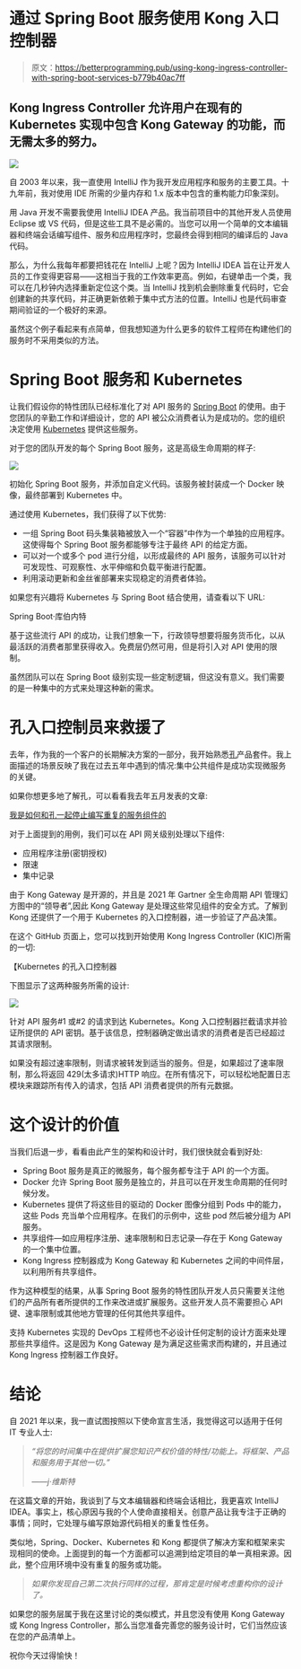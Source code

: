 # 通过 Spring Boot 服务使用 Kong 入口控制器

> 原文：<https://betterprogramming.pub/using-kong-ingress-controller-with-spring-boot-services-b779b40ac7ff>

## Kong Ingress Controller 允许用户在现有的 Kubernetes 实现中包含 Kong Gateway 的功能，而无需太多的努力。

![](img/e1f17ccf51a765a715548bd85f4da9c5.png)

自 2003 年以来，我一直使用 IntelliJ 作为我开发应用程序和服务的主要工具。十九年前，我对使用 IDE 所需的少量内存和 1.x 版本中包含的重构能力印象深刻。

用 Java 开发不需要我使用 IntelliJ IDEA 产品。我当前项目中的其他开发人员使用 Eclipse 或 VS 代码，但是这些工具不是必需的。当您可以用一个简单的文本编辑器和终端会话编写组件、服务和应用程序时，您最终会得到相同的编译后的 Java 代码。

那么，为什么我每年都要把钱花在 IntelliJ 上呢？因为 IntelliJ IDEA 旨在让开发人员的工作变得更容易——这相当于我的工作效率更高。例如，右键单击一个类，我可以在几秒钟内选择重新定位这个类。当 IntelliJ 找到机会删除重复代码时，它会创建新的共享代码，并正确更新依赖于集中式方法的位置。IntelliJ 也是代码审查期间验证的一个极好的来源。

虽然这个例子看起来有点简单，但我想知道为什么更多的软件工程师在构建他们的服务时不采用类似的方法。

# Spring Boot 服务和 Kubernetes

让我们假设你的特性团队已经标准化了对 API 服务的 [Spring Boot](https://en.wikipedia.org/wiki/Spring_Framework#Spring_Boot) 的使用。由于您团队的辛勤工作和详细设计，您的 API 被公众消费者认为是成功的。您的组织决定使用 [Kubernetes](https://konghq.com/learning-center/kubernetes/what-is-kubernetes/?utm_source=guest&utm_medium=devspotlight&utm_campaign=community) 提供这些服务。

对于您的团队开发的每个 Spring Boot 服务，这是高级生命周期的样子:

![](img/c2287d760dc980b506c3ae481c062ca8.png)

初始化 Spring Boot 服务，并添加自定义代码。该服务被封装成一个 Docker 映像，最终部署到 Kubernetes 中。

通过使用 Kubernetes，我们获得了以下优势:

*   一组 Spring Boot 码头集装箱被放入一个“容器”中作为一个单独的应用程序。这使得每个 Spring Boot 服务都能够专注于最终 API 的给定方面。
*   可以对一个或多个 pod 进行分组，以形成最终的 API 服务，该服务可以针对可发现性、可观察性、水平伸缩和负载平衡进行配置。
*   利用滚动更新和金丝雀部署来实现稳定的消费者体验。

如果您有兴趣将 Kubernetes 与 Spring Boot 结合使用，请查看以下 URL:

Spring Boot·库伯内特

基于这些流行 API 的成功，让我们想象一下，行政领导想要将服务货币化，以从最活跃的消费者那里获得收入。免费层仍然可用，但是将引入对 API 使用的限制。

虽然团队可以在 Spring Boot 级别实现一些定制逻辑，但这没有意义。我们需要的是一种集中的方式来处理这种新的需求。

# 孔入口控制员来救援了

去年，作为我的一个客户的长期解决方案的一部分，我开始熟悉[孔](https://konghq.com/?utm_source=guest&utm_medium=devspotlight&utm_campaign=community)产品套件。我上面描述的场景反映了我在过去五年中遇到的情况:集中公共组件是成功实现微服务的关键。

如果你想更多地了解孔，可以看看我去年五月发表的文章:

[我是如何和孔一起停止编写重复的服务组件的](https://medium.com/nerd-for-tech/how-i-stopped-coding-repetitive-service-components-with-kong-1308be4000e3)

对于上面提到的用例，我们可以在 API 网关级别处理以下组件:

*   应用程序注册(密钥授权)
*   限速
*   集中记录

由于 Kong Gateway 是开源的，并且是 2021 年 Gartner 全生命周期 API 管理幻方图中的“领导者”,因此 Kong Gateway 是处理这些常见组件的安全方式。了解到 Kong 还提供了一个用于 Kubernetes 的入口控制器，进一步验证了产品决策。

在这个 GitHub 页面上，您可以找到开始使用 Kong Ingress Controller (KIC)所需的一切:

【Kubernetes 的孔入口控制器

下图显示了这两种服务所需的设计:

![](img/0cf4a9275f4aa78939425f71165da3d5.png)

针对 API 服务#1 或#2 的请求到达 Kubernetes。Kong 入口控制器拦截请求并验证所提供的 API 密钥。基于该信息，控制器确定做出请求的消费者是否已经超过其请求限制。

如果没有超过速率限制，则请求被转发到适当的服务。但是，如果超过了速率限制，那么将返回 429(太多请求)HTTP 响应。在所有情况下，可以轻松地配置日志模块来跟踪所有传入的请求，包括 API 消费者提供的所有元数据。

# 这个设计的价值

当我们后退一步，看看由此产生的架构和设计时，我们很快就会看到好处:

*   Spring Boot 服务是真正的微服务，每个服务都专注于 API 的一个方面。
*   Docker 允许 Spring Boot 服务是独立的，并且可以在开发生命周期的任何时候分发。
*   Kubernetes 提供了将这些目的驱动的 Docker 图像分组到 Pods 中的能力，这些 Pods 充当单个应用程序。在我们的示例中，这些 pod 然后被分组为 API 服务。
*   共享组件—如应用程序注册、速率限制和日志记录—存在于 Kong Gateway 的一个集中位置。
*   Kong Ingress 控制器成为 Kong Gateway 和 Kubernetes 之间的中间件层，以利用所有共享组件。

作为这种模型的结果，从事 Spring Boot 服务的特性团队开发人员只需要关注他们的产品所有者所提供的工作来改进或扩展服务。这些开发人员不需要担心 API 键、速率限制或其他地方管理的任何其他共享组件。

支持 Kubernetes 实现的 DevOps 工程师也不必设计任何定制的设计方面来处理那些共享组件。这是因为 Kong Gateway 是为满足这些需求而构建的，并且通过 Kong Ingress 控制器工作良好。

# 结论

自 2021 年以来，我一直试图按照以下使命宣言生活，我觉得这可以适用于任何 IT 专业人士:

> *“将您的时间集中在提供扩展您知识产权价值的特性/功能上。将框架、产品和服务用于其他一切。”*
> 
> *——j·维斯特*

在这篇文章的开始，我谈到了与文本编辑器和终端会话相比，我更喜欢 IntelliJ IDEA。事实上，核心原因与我的个人使命直接相关。创意产品让我专注于正确的事情；同时，它处理与编写原始源代码相关的重复性任务。

类似地，Spring、Docker、Kubernetes 和 Kong 都提供了解决方案和框架来实现相同的使命。上面提到的每一个方面都可以追溯到给定项目的单一真相来源。因此，整个应用环境中没有重复的服务或功能。

> *如果你发现自己第二次执行同样的过程，那肯定是时候考虑重构你的设计了。*

如果您的服务层属于我在这里讨论的类似模式，并且您没有使用 Kong Gateway 或 Kong Ingress Controller，那么当您准备完善您的服务设计时，它们当然应该在您的产品清单上。

祝你今天过得愉快！